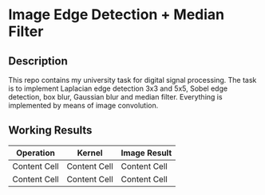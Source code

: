 # Image Edge Detection + Median Filter
## Description
This repo contains my university task for digital signal processing. The task is to implement Laplacian edge detection 3x3 and 5x5, Sobel edge detection, box blur, Gaussian blur and median filter. Everything is implemented by means of image convolution.
## Working Results
| Operation     |    Kernel     | Image Result  |
| ------------- | ------------- | ------------- |
| Content Cell  | Content Cell  | Content Cell  |
| Content Cell  | Content Cell  | Content Cell  |